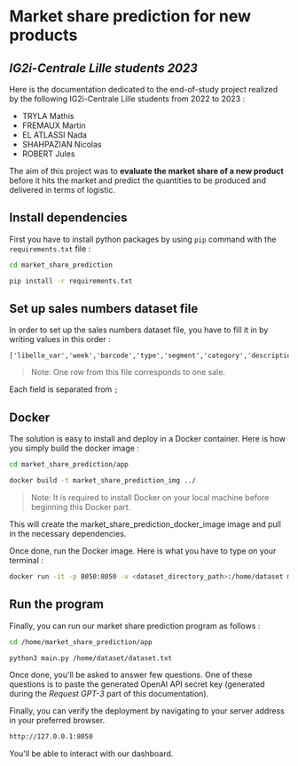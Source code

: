 # Market share prediction for new products
## _IG2i-Centrale Lille students 2023_

Here is the documentation dedicated to the end-of-study project realized by the following IG2i-Centrale Lille students from 2022 to 2023 :
- TRYLA Mathis
- FREMAUX Martin
- EL ATLASSI Nada
- SHAHPAZIAN Nicolas
- ROBERT Jules

The aim of this project was to **evaluate the market share of a new product** before it hits the market and predict the quantities to be produced and delivered in terms of logistic.

## Install dependencies

First you have to install python packages by using `pip` command with the `requirements.txt` file :

```sh
cd market_share_prediction

pip install -r requirements.txt
```

## Set up sales numbers dataset file

In order to set up the sales numbers dataset file, you have to fill it in by writing values in this order :

```python3
['libelle_var','week','barcode','type','segment','category','description','weight','sales_number','price','sales_value','discount']
```

> Note: One row from this file corresponds to one sale.

Each field is separated from `;`


## Docker

The solution is easy to install and deploy in a Docker container.
Here is how you simply build the docker image :

```sh
cd market_share_prediction/app

docker build -t market_share_prediction_img ../
```

> Note: It is required to install Docker on your local machine before beginning this Docker part.

This will create the market_share_prediction_docker_image image and pull in the necessary dependencies.

Once done, run the Docker image. Here is what you have to type on your terminal :

```sh
docker run -it -p 8050:8050 -v <dataset_directory_path>:/home/dataset market_share_prediction_img
```

## Run the program

Finally, you can run our market share prediction program as follows :

```sh
cd /home/market_share_prediction/app

python3 main.py /home/dataset/dataset.txt
```

Once done, you'll be asked to answer few questions. One of these questions is to paste the generated OpenAI API secret key (generated during the _Request GPT-3_ part of this documentation). 

Finally, you can verify the deployment by navigating to your server address in
your preferred browser.

```sh
http://127.0.0.1:8050
```

You'll be able to interact with our dashboard.